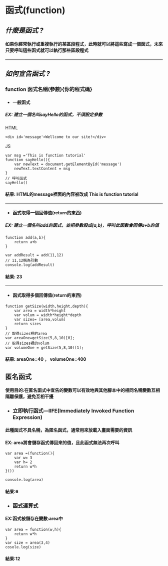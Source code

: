# 函式(function)
## *什麼是函式 ?*
#### 如果你經常執行或重複執行的某區段程式，此時就可以將這些寫成一個函式，未來只要呼叫這些函式就可以執行那些區段程式 

---
## *如何宣告函式 ?*
### function 函式名稱(參數){你的程式碼}
* #### 一般函式
##### EX: 建立一個名叫sayHello的函式，不須設定參數
HTML
```htmlmixed=
<div id='message'>Wellcome to our site!</div>
```
JS
```javascript=
var msg ='This is function tutorial'
function sayHello(){
    var newText = document.getElementById('message')
    newText.textContent = msg
}
// 呼叫函式
sayHello()
```
#### 結果: HTML的message裡面的內容被改成 This is function tutorial
---
* #### 函式取得一個回傳值(return的東西)
##### EX: 建立一個名叫add的函式，並把參數設成(a,b)，呼叫此函數會回傳a+b的值
```javascript=
function add(a,b){
    return a+b
}

var addResult = add(11,12)
// 11,12稱為引數
console.log(addResult)
```
#### 結果: 23
---
* #### 函式取得多個回傳值(return的東西)
```javascript=
function getSize(width,height,depth){
	var area = width*height
	var volum = width*height*depth
	var sizes= [area,volum]
	return sizes
}
// 取得sizes裡的area
var areaOne=getSize(5,8,10)[0];
// 取得sizes裡的volum
var volumeOne = getSize(5,8,10)[1];
```
#### 結果: areaOne=40 ， volumeOne=400

## 匿名函式
#### 使用目的:在匿名函式中宣告的變數可以有效地與其他腳本中的相同名稱變數互相隔離保護，避免互相干擾
* ### 立即執行函式—IIFE(Immediately Invoked Function Expression)
#### 此種函式不具名稱，為匿名函式，通常用來放載入畫面需要的資訊
#### EX: area將會儲存函式傳回來的值，且此函式無法再次呼叫
```javascript=
var area =(function(){
	var w= 3
	var h= 2
	return w*h
}())

console.log(area)
```
#### 結果:6

* ### 函式運算式
#### EX:函式被儲存在變數:area中
```javascript=
var area = function(w,h){
    return w*h
}
var size = area(3,4)
cosole.log(size)
```
#### 結果:12
